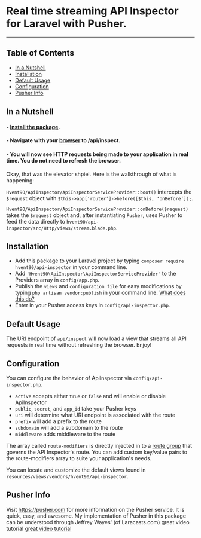 # Real time streaming API Inspector for Laravel with Pusher.
___


## Table of Contents
- [In a Nutshell](#in-a-nutshell)
- [Installation](#installation)
- [Default Usage](#default-usage)
- [Configuration](#configuration)
- [Pusher Info](#pusher-info)


## In a Nutshell
#### - [Install the package](#installation).
#### - Navigate with your [browser](http://isp.netscape.com/) to /api/inspect.
#### - You will now see HTTP requests being made to your application in real time. You do not need to refresh the browser.

Okay, that was the elevator shpiel. Here is the walkthrough of what is happening:

`Hvent90/ApiInspector/ApiInspectorServiceProvider::boot()` intercepts the `$request` object with `$this->app[‘router’]->before([$this, ‘onBefore’]);`.

`Hvent90/ApiInspector/ApiInspectorServiceProvider::onBefore($request)` takes the `$request` object and, after instantiating `Pusher`, uses Pusher to feed the data directly to `hvent90/api-inspector/src/Http/views/stream.blade.php`.


## Installation
- Add this package to your Laravel project by typing `composer require hvent90/api-inspector` in your command line.
- Add `'Hvent90\ApiInspector\ApiInspectorServiceProvider'` to the Providers array in `config/app.php`.
- Publish the `views` and `configuration file` for easy modifications by typing `php artisan vendor:publish` in your command line. [What does this do?](#configuration)
- Enter in your Pusher access keys in `config/api-inspector.php`.


## Default Usage
The URI endpoint of `api/inspect` will now load a view that streams all API requests in real time without refreshing the browser. Enjoy!


## Configuration
You can configure the behavior of ApiInspector via `config/api-inspector.php`.
* `active` accepts either `true` or `false` and will enable or disable ApiInspector
* `public`, `secret`, and `app_id` take your Pusher keys
* `uri` will determine what URI endpoint is associated with the route
* `prefix` will add a prefix to the route
* `subdomain` will add a subdomain to the route
* `middleware` adds middleware to the route

The array called `route-modifiers` is directly injected in to a [route group](http://laravel.com/docs/5.0/routing#route-groups) that governs the API Inspector's route. You can add custom key/value pairs to the route-modifiers array to suite your application's needs.

You can locate and customize the default views found in `resources/views/vendors/hvent90/api-inspector`.


## Pusher Info
Visit https://pusher.com for more information on the Pusher service. It is quick, easy, and awesome.
My implementation of Pusher in this package can be understood through Jeffrey Wayes' (of Laracasts.com) great video tutorial [great video tutorial](https://laracasts.com/lessons/pusher-awesomeness)
